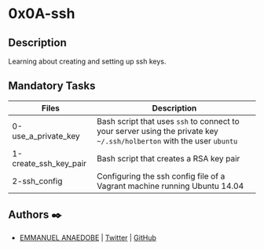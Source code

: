 # 0x0A-ssh

## Description

Learning about creating and setting up ssh keys.

## Mandatory Tasks

| Files | Description |
| ----- | ----------- |
| 0-use_a_private_key | Bash script that uses `ssh` to connect to your server using the private key `~/.ssh/holberton` with the user `ubuntu` |
| 1-create_ssh_key_pair | Bash script that creates a RSA key pair |
| 2-ssh_config | Configuring the ssh config file of a Vagrant machine running Ubuntu 14.04 |


## Authors :black_nib:

- [EMMANUEL ANAEDOBE](https://www.linkedin.com/in/emmanuel-anaedobe-stanislaus) | [Twitter](https://twitter.com/EmmanuelAdobe) | [GitHub](https://github.com/EMMANUEL-ALX)

